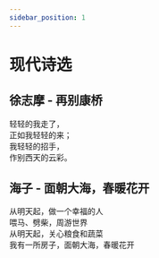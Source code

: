 ```yaml
---
sidebar_position: 1
---
```


# 现代诗选

## 徐志摩 - 再别康桥

轻轻的我走了，  
正如我轻轻的来；  
我轻轻的招手，  
作别西天的云彩。

## 海子 - 面朝大海，春暖花开

从明天起，做一个幸福的人  
喂马、劈柴，周游世界  
从明天起，关心粮食和蔬菜  
我有一所房子，面朝大海，春暖花开 